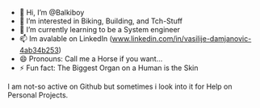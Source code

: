 - 👋 Hi, I’m @Balkiboy
- 👀 I’m interested in Biking, Building, and Tch-Stuff
- 🌱 I’m currently learning to be a System engineer
- 📫 Im avalable on LinkedIn (www.linkedin.com/in/vasilije-damjanovic-4ab34b253)
- 😄 Pronouns: Call me a Horse if you want...
- ⚡ Fun fact: The Biggest Organ on a Human is the Skin

I am not-so active on Github but sometimes i look into it for Help on Personal Projects.
